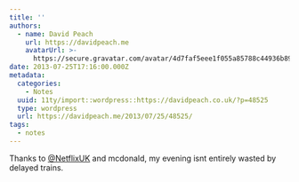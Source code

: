 ```yaml
---
title: ''
authors:
  - name: David Peach
    url: https://davidpeach.me
    avatarUrl: >-
      https://secure.gravatar.com/avatar/4d7faf5eee1f055a85788c44936b8995eaab6dfb004e7854ec747ccb272e91ee?s=96&d=mm&r=g
date: 2013-07-25T17:16:00.000Z
metadata:
  categories:
    - Notes
  uuid: 11ty/import::wordpress::https://davidpeach.co.uk/?p=48525
  type: wordpress
  url: https://davidpeach.me/2013/07/25/48525/
tags:
  - notes
---
```

Thanks to [@NetflixUK](https://twitter.com/NetflixUK) and mcdonald, my evening isnt entirely wasted by delayed trains.